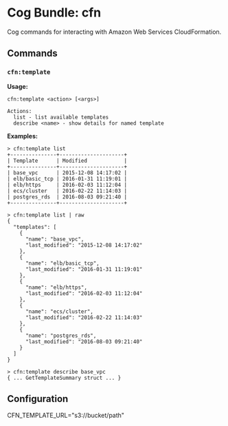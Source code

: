 # Cog Bundle: cfn

Cog commands for interacting with Amazon Web Services CloudFormation.

## Commands

### `cfn:template`

**Usage:**

```
cfn:template <action> [<args>]

Actions:
  list - list available templates
  describe <name> - show details for named template
```

**Examples:**

```
> cfn:template list
+---------------+---------------------+
| Template      | Modified            |
+---------------+---------------------+
| base_vpc      | 2015-12-08 14:17:02 |
| elb/basic_tcp | 2016-01-31 11:19:01 |
| elb/https     | 2016-02-03 11:12:04 |
| ecs/cluster   | 2016-02-22 11:14:03 |
| postgres_rds  | 2016-08-03 09:21:40 |
+---------------+---------------------+
```
```
> cfn:template list | raw
{
  "templates": [
    {
      "name": "base_vpc",
      "last_modified": "2015-12-08 14:17:02"
    },
    {
      "name": "elb/basic_tcp",
      "last_modified": "2016-01-31 11:19:01"
    },
    {
      "name": "elb/https",
      "last_modified": "2016-02-03 11:12:04"
    },
    {
      "name": "ecs/cluster",
      "last_modified": "2016-02-22 11:14:03"
    },
    {
      "name": "postgres_rds",
      "last_modified": "2016-08-03 09:21:40"
    }
  ]
}
```
```
> cfn:template describe base_vpc
{ ... GetTemplateSummary struct ... }
```

## Configuration

CFN_TEMPLATE_URL="s3://bucket/path"
